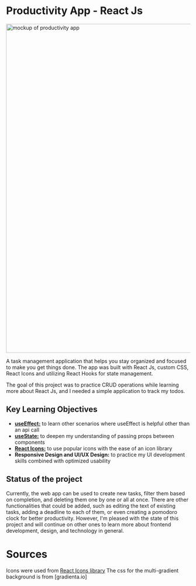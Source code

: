 # Productivity App - React Js

<img src="https://github.com/nldanne/productivity-app/blob/master/docs/todo-app-thumbnail.jpg" alt="mockup of productivity app" width="900">

A task management application that helps you stay organized and focused to make you get things done.
The app was built with React Js, custom CSS, React Icons and utilizing React Hooks for state management.

The goal of this project was to practice CRUD operations while learning more about React Js, and I needed a simple application to track my todos.


## Key Learning Objectives
* [**useEffect:**](https://reactjs.org/docs/hooks-reference.html#useeffect) to learn other scenarios where useEffect is helpful other than an api call
* [**useState:**](https://reactjs.org/docs/hooks-reference.html#usestate) to deepen my understanding of passing props between components
* [**React Icons:**](https://react-icons.github.io/react-icons/) to use popular icons with the ease of an icon library
* **Responsive Design and UI/UX Design:** to practice my UI development skills combined with optimized usability


## Status of the project
Currently, the web app can be used to create new tasks, filter them based on completion, and deleting them one by one or all at once.
There are other functionalities that could be added, such as editing the text of existing tasks, adding a deadline to each of them, or even creating a pomodoro clock for better productivity. However, I'm pleased with the state of this project and will continue on other ones to learn more about frontend development, design, and technology in general. 


# Sources 
Icons were used from [React Icons library](https://react-icons.github.io/react-icons/)
The css for the multi-gradient background is from [gradienta.io]


